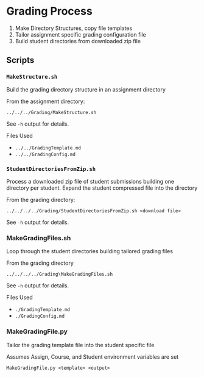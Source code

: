 # Grading Process

1. Make Directory Structures, copy file templates 
2. Tailor assignment specific grading configuration file
3. Build student directories from downloaded zip file

## Scripts

### `MakeStructure.sh`

Build the grading directory structure in an assignment directory

From the assignment directory:

`../../../Grading/MakeStructure.sh`

See `-h` output for details.

Files Used

- `../../GradingTemplate.md`
- `../../GradingConfig.md`

### `StudentDirectoriesFromZip.sh`

Process a downloaded zip file of student submissions building one directory per student. Expand the student compressed file into the directory

From the grading directory:

`../../../../Grading/StudentDirectoriesFromZip.sh <download file>`

See `-h` output for details.

### MakeGradingFiles.sh

Loop through the student directories building tailored grading files

From the grading directory

`../../../../Grading\MakeGradingFiles.sh`

See `-h` output for details.

Files Used

- `./GradingTemplate.md`
- `./GradingConfig.md`

### MakeGradingFile.py

Tailor the grading template file into the student specific file

Assumes Assign, Course, and Student environment variables are set

`MakeGradingFile.py <template> <output>`